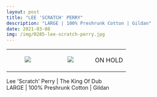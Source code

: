 ```yaml
---
layout: post
title: "LEE 'SCRATCH' PERRY"
description: "LARGE | 100% Preshrunk Cotton | Gildan"
date: 2021-03-08
img: /img/0285-lee-scratch-perry.jpg
---
```




<table style="width:100%;"><tr><td style="vertical-align:top;">
      <figure class="tmblr-full" data-orig-height="2048" data-orig-width="1365" data-orig-src="https://concertshirts.netlify.app/shirts/0285/0285-01.jpg"><img src="https://64.media.tumblr.com/6f191b08457f27e74d93329f5b12e2c1/c13813cadd2b2494-e9/s540x810/2af42ff39ab3cfd11111e8ff1cc9c7128c2283b8.jpg" data-orig-height="2048" data-orig-width="1365" data-orig-src="https://concertshirts.netlify.app/shirts/0285/0285-01.jpg"/></figure></td>
    <td style="vertical-align:top;">
      <figure class="tmblr-full" data-orig-height="2048" data-orig-width="1365" data-orig-src="https://concertshirts.netlify.app/shirts/0285/0285-02.jpg"><img src="https://64.media.tumblr.com/1fc0e545ff0030cdddd6296768ac39dd/c13813cadd2b2494-77/s540x810/442ed077225bb32f6569a19630597738b1e45646.jpg" data-orig-height="2048" data-orig-width="1365" data-orig-src="https://concertshirts.netlify.app/shirts/0285/0285-02.jpg"/></figure></td><td class="sold-overlay"><p class="sold-text">ON HOLD</p></td>
  </tr></table><p>
  Lee 'Scratch' Perry | The King Of Dub<br/>LARGE | 100% Preshrunk Cotton | Gildan
</p>

